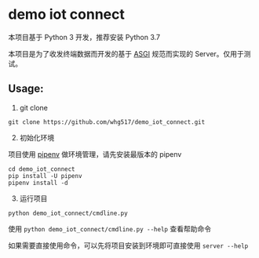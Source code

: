 # demo iot connect

本项目基于 Python 3 开发，推荐安装 Python 3.7

本项目是为了收发终端数据而开发的基于 [ASGI](https://asgi.readthedocs.io/en/latest/) 规范而实现的 Server。仅用于测试。

## Usage:

1. git clone

```
git clone https://github.com/whg517/demo_iot_connect.git
```

2. 初始化环境

项目使用 [pipenv](https://pipenv-fork.readthedocs.io/en/latest/) 做环境管理，请先安装最版本的 pipenv

```
cd demo_iot_connect
pip install -U pipenv
pipenv install -d
```

3. 运行项目

```
python demo_iot_connect/cmdline.py
```

使用 `python demo_iot_connect/cmdline.py --help` 查看帮助命令

如果需要直接使用命令，可以先将项目安装到环境即可直接使用 `server --help`